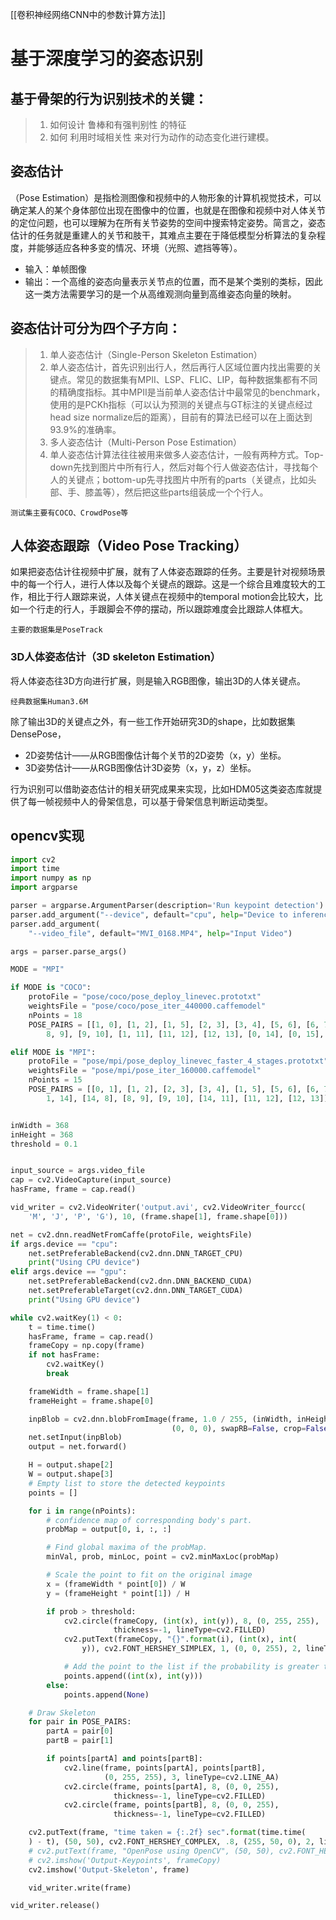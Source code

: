 [[卷积神经网络CNN中的参数计算方法]]
# 基于深度学习的姿态识别

## 基于骨架的行为识别技术的关键：
>1. 如何设计 鲁棒和有强判别性 的特征
>2. 如何 利用时域相关性 来对行为动作的动态变化进行建模。
## 姿态估计
（Pose Estimation）是指检测图像和视频中的人物形象的计算机视觉技术，可以确定某人的某个身体部位出现在图像中的位置，也就是在图像和视频中对人体关节的定位问题，也可以理解为在所有关节姿势的空间中搜索特定姿势。简言之，姿态估计的任务就是重建人的关节和肢干，其难点主要在于降低模型分析算法的复杂程度，并能够适应各种多变的情况、环境（光照、遮挡等等）。
- 输入：单帧图像
- 输出：一个高维的姿态向量表示关节点的位置，而不是某个类别的类标，因此这一类方法需要学习的是一个从高维观测向量到高维姿态向量的映射。

## 姿态估计可分为四个子方向：

>1. 单人姿态估计（Single-Person Skeleton Estimation）
>1. 单人姿态估计，首先识别出行人，然后再行人区域位置内找出需要的关键点。常见的数据集有MPII、LSP、FLIC、LIP，每种数据集都有不同的精确度指标。其中MPII是当前单人姿态估计中最常见的benchmark，使用的是PCKh指标（可以认为预测的关键点与GT标注的关键点经过head size normalize后的距离），目前有的算法已经可以在上面达到93.9%的准确率。
>1. 多人姿态估计（Multi-Person Pose Estimation）
>1. 单人姿态估计算法往往被用来做多人姿态估计，一般有两种方式。Top-down先找到图片中所有行人，然后对每个行人做姿态估计，寻找每个人的关键点；bottom-up先寻找图片中所有的parts（关键点，比如头部、手、膝盖等），然后把这些parts组装成一个个行人。

`测试集主要有COCO、CrowdPose等`

## 人体姿态跟踪（Video Pose Tracking）

如果把姿态估计往视频中扩展，就有了人体姿态跟踪的任务。主要是针对视频场景中的每一个行人，进行人体以及每个关键点的跟踪。这是一个综合且难度较大的工作，相比于行人跟踪来说，人体关键点在视频中的temporal motion会比较大，比如一个行走的行人，手跟脚会不停的摆动，所以跟踪难度会比跟踪人体框大。

`主要的数据集是PoseTrack`

### 3D人体姿态估计（3D skeleton Estimation）

将人体姿态往3D方向进行扩展，则是输入RGB图像，输出3D的人体关键点。

`经典数据集Human3.6M`

除了输出3D的关键点之外，有一些工作开始研究3D的shape，比如数据集DensePose，

- 2D姿势估计——从RGB图像估计每个关节的2D姿势（x，y）坐标。
- 3D姿势估计——从RGB图像估计3D姿势（x，y，z）坐标。

行为识别可以借助姿态估计的相关研究成果来实现，比如HDM05这类姿态库就提供了每一帧视频中人的骨架信息，可以基于骨架信息判断运动类型。

## opencv实现
```python
import cv2
import time
import numpy as np
import argparse

parser = argparse.ArgumentParser(description='Run keypoint detection')
parser.add_argument("--device", default="cpu", help="Device to inference on")
parser.add_argument(
    "--video_file", default="MVI_0168.MP4", help="Input Video")

args = parser.parse_args()

MODE = "MPI"

if MODE is "COCO":
    protoFile = "pose/coco/pose_deploy_linevec.prototxt"
    weightsFile = "pose/coco/pose_iter_440000.caffemodel"
    nPoints = 18
    POSE_PAIRS = [[1, 0], [1, 2], [1, 5], [2, 3], [3, 4], [5, 6], [6, 7], [1, 8], [
        8, 9], [9, 10], [1, 11], [11, 12], [12, 13], [0, 14], [0, 15], [14, 16], [15, 17]]

elif MODE is "MPI":
    protoFile = "pose/mpi/pose_deploy_linevec_faster_4_stages.prototxt"
    weightsFile = "pose/mpi/pose_iter_160000.caffemodel"
    nPoints = 15
    POSE_PAIRS = [[0, 1], [1, 2], [2, 3], [3, 4], [1, 5], [5, 6], [6, 7], [
        1, 14], [14, 8], [8, 9], [9, 10], [14, 11], [11, 12], [12, 13]]


inWidth = 368
inHeight = 368
threshold = 0.1


input_source = args.video_file
cap = cv2.VideoCapture(input_source)
hasFrame, frame = cap.read()

vid_writer = cv2.VideoWriter('output.avi', cv2.VideoWriter_fourcc(
    'M', 'J', 'P', 'G'), 10, (frame.shape[1], frame.shape[0]))

net = cv2.dnn.readNetFromCaffe(protoFile, weightsFile)
if args.device == "cpu":
    net.setPreferableBackend(cv2.dnn.DNN_TARGET_CPU)
    print("Using CPU device")
elif args.device == "gpu":
    net.setPreferableBackend(cv2.dnn.DNN_BACKEND_CUDA)
    net.setPreferableTarget(cv2.dnn.DNN_TARGET_CUDA)
    print("Using GPU device")

while cv2.waitKey(1) < 0:
    t = time.time()
    hasFrame, frame = cap.read()
    frameCopy = np.copy(frame)
    if not hasFrame:
        cv2.waitKey()
        break

    frameWidth = frame.shape[1]
    frameHeight = frame.shape[0]

    inpBlob = cv2.dnn.blobFromImage(frame, 1.0 / 255, (inWidth, inHeight),
                                    (0, 0, 0), swapRB=False, crop=False)
    net.setInput(inpBlob)
    output = net.forward()

    H = output.shape[2]
    W = output.shape[3]
    # Empty list to store the detected keypoints
    points = []

    for i in range(nPoints):
        # confidence map of corresponding body's part.
        probMap = output[0, i, :, :]

        # Find global maxima of the probMap.
        minVal, prob, minLoc, point = cv2.minMaxLoc(probMap)

        # Scale the point to fit on the original image
        x = (frameWidth * point[0]) / W
        y = (frameHeight * point[1]) / H

        if prob > threshold:
            cv2.circle(frameCopy, (int(x), int(y)), 8, (0, 255, 255),
                       thickness=-1, lineType=cv2.FILLED)
            cv2.putText(frameCopy, "{}".format(i), (int(x), int(
                y)), cv2.FONT_HERSHEY_SIMPLEX, 1, (0, 0, 255), 2, lineType=cv2.LINE_AA)

            # Add the point to the list if the probability is greater than the threshold
            points.append((int(x), int(y)))
        else:
            points.append(None)

    # Draw Skeleton
    for pair in POSE_PAIRS:
        partA = pair[0]
        partB = pair[1]

        if points[partA] and points[partB]:
            cv2.line(frame, points[partA], points[partB],
                     (0, 255, 255), 3, lineType=cv2.LINE_AA)
            cv2.circle(frame, points[partA], 8, (0, 0, 255),
                       thickness=-1, lineType=cv2.FILLED)
            cv2.circle(frame, points[partB], 8, (0, 0, 255),
                       thickness=-1, lineType=cv2.FILLED)

    cv2.putText(frame, "time taken = {:.2f} sec".format(time.time(
    ) - t), (50, 50), cv2.FONT_HERSHEY_COMPLEX, .8, (255, 50, 0), 2, lineType=cv2.LINE_AA)
    # cv2.putText(frame, "OpenPose using OpenCV", (50, 50), cv2.FONT_HERSHEY_COMPLEX, 1, (255, 50, 0), 2, lineType=cv2.LINE_AA)
    # cv2.imshow('Output-Keypoints', frameCopy)
    cv2.imshow('Output-Skeleton', frame)

    vid_writer.write(frame)

vid_writer.release()

```